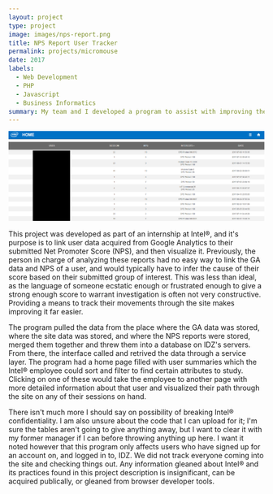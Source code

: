 ```yaml
---
layout: project
type: project
image: images/nps-report.png
title: NPS Report User Tracker
permalink: projects/micromouse
date: 2017
labels:
  - Web Development
  - PHP
  - Javascript
  - Business Informatics
summary: My team and I developed a program to assist with improving the website based on user browsing habits and their submitted NPS scores.
---
```


<div class="ui small rounded images">
  <img class="ui image" src="../images/nps-homepage.png">
</div>

This project was developed as part of an internship at Intel®, and it's purpose is to link user data acquired from Google Analytics to their submitted Net Promoter Score (NPS), and then visualize it. Previously, the person in charge of analyzing these reports had no easy way to link the GA data and NPS of a user, and would typically have to infer the cause of their score based on their submitted group of interest. This was less than ideal, as the language of someone ecstatic enough or frustrated enough to give a strong enough score to warrant investigation is often not very constructive. Providing a means to track their movements through the site makes improving it far easier. 

The program pulled the data from the place where the GA data was stored, where the site data was stored, and where the NPS reports were stored, merged them together and threw them into a database on IDZ's servers. From there, the interface called and retrived the data through a service layer. The program had a home page filled with user summaries which the Intel® employee could sort and filter to find certain attributes to study. Clicking on one of these would take the employee to another page with more detailed information about that user and visualized their path through the site on any of their sessions on hand. 

There isn't much more I should say on possibility of breaking Intel® confidentiality. I am also unsure about the code that I can upload for it; I'm sure the tables aren't going to give anything away, but I want to clear it with my former manager if I can before throwing anything up here. I want it noted however that this program only affects users who have signed up for an account on, and logged in to, IDZ. We did not track everyone coming into the site and checking things out. Any information gleaned about Intel® and its practices found in this project description is insignificant, can be acquired publically, or gleaned from browser developer tools.



